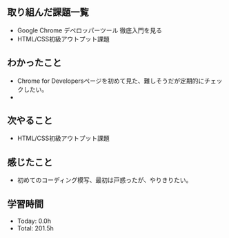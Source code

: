 ## 取り組んだ課題一覧
- Google Chrome デベロッパーツール 徹底入門を見る
- HTML/CSS初級アウトプット課題
## わかったこと
- Chrome for Developersページを初めて見た、難しそうだが定期的にチェックしたい。
- 
## 次やること
- HTML/CSS初級アウトプット課題
## 感じたこと
- 初めてのコーディング模写、最初は戸惑ったが、やりきりたい。
## 学習時間
- Today: 0.0h
- Total: 201.5h
